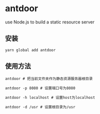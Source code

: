# antdoor
use Node.js to build a static resource server  

## 安装  

```   
yarn global add antdoor   

```   
## 使用方法   

```   
antdoor # 把当前文件夹作为静态资源服务器根目录   

antdoor -p 8080 # 设置端口号为8080   

antdoor -h localhost # 设置host为localhost   

antdoor -d /usr # 设置根目录为/usr   

```
